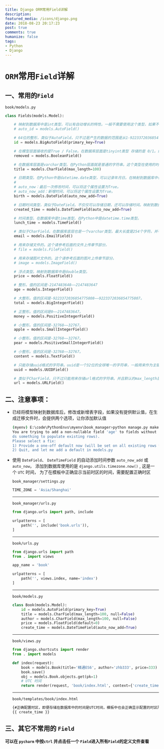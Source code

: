 ```yaml
---
title: Django ORM常用Field详解
description: 
featured_media: /icons/django.png
date: 2018-08-23 20:17:23
post: true
comments: true
humanize: false
tags:
- Python
- Django
---
```


# `ORM`常用`Field`详解

## 一、常用的`Field`

`book/models.py`

```py
class Fields(models.Model):

    # 映射到数据库中是int类型，可以有自动增长的特性。一般不需要使用这个类型，如果不指定主键，那么模型会自动的生成一个叫做id的自动增长的主键。
    # auto_id = models.AutoField()

    # 64位的整形，类似于AutoField，只不过是产生的数据的范围是从1-9223372036854775807
    id = models.BigAutoField(primary_key=True)

    # 在模型层面接收的是True / False。在数据库层面是tinyint类型 存储的是 0/1。如果没有指定默认值，默认值是None。
    removed = models.BooleanField()

    # 在数据库层面是varchar类型。在Python层面就是普通的字符串。这个类型在使用的时候必须要指定最大的长度，也即必须要传递max_length
    title = models.CharField(max_length=100)

    # 日期类型。在Python中是datetime.date类型，可以记录年月日。在映射到数据库中也是date类型。使用这个Field可以传递以下几个参数：
    #
    # auto_now：最后一次修改时间，可以将这个属性设置为True。
    # auto_now_add：新增时间，可以将这个属性设置为True。
    birth = models.DateField(auto_now_add=True)

    # 日期时间类型，类似于DateField。不仅仅可以存储日期，还可以存储时间。映射到数据库中是datetime类型。这个Field也可以使用auto_now和auto_now_add两个属性。
    created_time = models.DateTimeField(auto_now_add=True)

    # 时间类型。在数据库中是time类型。在Python中是datetime.time类型。
    lunch_time = models.TimeField()

    # 类似于CharField。在数据库底层也是一个varchar类型。最大长度是254个字符。并不验证邮箱格式，配合 ModelForm 使用时，才会与进行邮箱格式验证
    email = models.EmailField()

    # 用来存储文件的。这个请参考后面的文件上传章节部分。
    # file = models.FileField()

    # 用来存储图片文件的。这个请参考后面的图片上传章节部分。
    # image = models.ImageField()

    # 浮点类型。映射到数据库中是double类型。
    price = models.FloatField()

    # 整形。值的区间是-2147483648——2147483647
    age = models.IntegerField()

    # 大整形。值的区间是-9223372036854775808——9223372036854775807。
    total = models.BigIntegerField()

    # 正整形。值的区间是0——2147483647。
    money = models.PositiveIntegerField()

    # 小整形。值的区间是-32768——32767。
    apple = models.SmallIntegerField()

    # 小整形。值的区间是-32768——32767。
    pear = models.PositiveSmallIntegerField()

    # 小整形。值的区间是-32768——32767。
    content = models.TextField()

    # 只能存储uuid格式的字符串。uuid是一个32位的全球唯一的字符串，一般用来作为主键。
    uuid = models.UUIDField()

    # 类似于CharField，只不过只能用来存储url格式的字符串。并且默认的max_length是200。
    url = models.URLField()
```

## 二、注意事项：

* 已经将模型映射到数据库后，修改或新增表字段，如果没有提供默认值，在生成迁移文件时，会提供两个选项，让你添加默认值

  ```bash
  (myenv) E:\code\PythonEnvs\myenv\book_manager>python manage.py makemigrations
  You are trying to add a non-nullable field 'age' to fields without a default; we can't do that (the database nee
  ds something to populate existing rows).
  Please select a fix:
  1) Provide a one-off default now (will be set on all existing rows with a null value for this column)
  2) Quit, and let me add a default in models.py
  ```

* 使用 `DateField`、 `DateTimeField` 的自动添加时间参数 `auto_now_add` 或 `auto_now`， 添加到数据库使用的是 `django.utils.timezone.now()` , 这是一个  `UTC` 时间， 为了在模板中正确显示当前时区的时间，需要配置正确时区  

  `book_manager/settings.py`
  ```py
  TIME_ZONE = 'Asia/Shanghai'
  ```
  -----------

  `book_manager/urls.py`

  ```py
  from django.urls import path, include

  urlpatterns = [
      path('', include('book.urls')),
  ]
  ```
  ---------

  `book/urls.py`

  ```py
  from django.urls import path
  from . import views

  app_name = 'book'

  urlpatterns = [
      path('', views.index, name='index')
  ]
  ```

  ---------

  `book/models.py`
  ```py
  class Book(models.Model):
      id = models.AutoField(primary_key=True)
      title = models.CharField(max_length=100, null=False)
      author = models.CharField(max_length=100, null=False)
      price = models.FloatField(default=0)
      create_time = models.DateTimeField(auto_now_add=True)
  ```
  -----

  `book/views.py`
  ```py
  from django.shortcuts import render
  from . import models

  def index(request):
      book = models.Book(title='精通ES6', author='zhb333', price=333)
      book.save()
      obj = models.Book.objects.get(pk=1)
      # UTC 时间
      return render(request, 'book/index.html', context={'create_time': obj.create_time})
  ```

  -------

  `book/templates/book/index.html`
  ```html
  {#正确配置时区，即便存储在数据库中的时间是UTC时间，模板中也会正确显示配置的时区所对应的时间#}
  {{ create_time }}
  ```


## 三、其它不常用的 `Field`

**可以在 `pycharm` 中按`ctrl` 并点击任一个 `Field`进入所有`Field`的定义文件查看**



